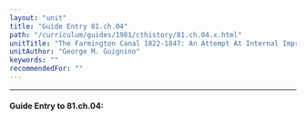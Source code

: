```yaml
---
layout: "unit"
title: "Guide Entry 81.ch.04"
path: "/curriculum/guides/1981/cthistory/81.ch.04.x.html"
unitTitle: "The Farmington Canal 1822-1847: An Attempt At Internal Improvement"
unitAuthor: "George M. Guignino"
keywords: ""
recommendedFor: ""
---
```

<body>
<hr/>
<h4>
Guide Entry to 81.ch.04:
</h4>
<p>
</p>
</body>
